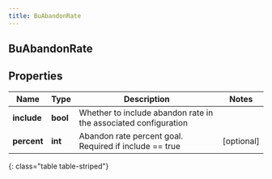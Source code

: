 ```yaml
---
title: BuAbandonRate
---
```

## BuAbandonRate

## Properties

|Name | Type | Description | Notes|
|------------ | ------------- | ------------- | -------------|
| **include** | **bool** | Whether to include abandon rate in the associated configuration | |
| **percent** | **int** | Abandon rate percent goal. Required if include == true | [optional] |
{: class="table table-striped"}


